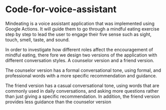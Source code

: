 # Code-for-voice-assistant

Mindeating is a voice assistant application that was implemented using Google Actions. It will guide
them to go through a mindful eating exercise step by step to lead the user to engage their five sense
such as sight, touch, smell, taste, and sound.

In order to investigate how different roles affect the encouragement of mindful eating, there
fore we design two versions of the application with different conversation styles. A counselor version and a friend version.

The counselor version has a formal conversational tone, using formal, and professional words with a more specific recommendation and guidance.

The friend version has  a casual conversational tone, using words that are commonly used in daily conversations, and asking more questions rather than just giving a specific recommendation. In addition, the friend version provides less guidance than the counselor version

